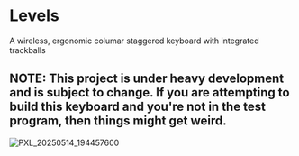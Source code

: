 # Levels
A wireless, ergonomic columar staggered keyboard with integrated trackballs


## NOTE: This project is under heavy development and is subject to change. If you are attempting to build this keyboard and you're not in the test program, then things might get weird.

![PXL_20250514_194457600](https://github.com/user-attachments/assets/c0447ee8-03aa-4685-a32a-11d8cb450aa9)
